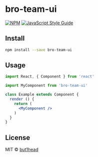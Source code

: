 # bro-team-ui

> 

[![NPM](https://img.shields.io/npm/v/bro-team-ui.svg)](https://www.npmjs.com/package/bro-team-ui) [![JavaScript Style Guide](https://img.shields.io/badge/code_style-standard-brightgreen.svg)](https://standardjs.com)

## Install

```bash
npm install --save bro-team-ui
```

## Usage

```jsx
import React, { Component } from 'react'

import MyComponent from 'bro-team-ui'

class Example extends Component {
  render () {
    return (
      <MyComponent />
    )
  }
}
```

## License

MIT © [but1head](https://github.com/but1head)
